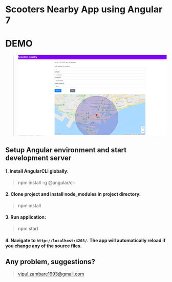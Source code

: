 # Scooters Nearby App using Angular 7


# DEMO
> ![](demo.png) 


## Setup Angular environment and start development server

#### 1. Install AngularCLI globally:
> npm install -g @angular/cli
   
#### 2. Clone project and install node_modules in project directory:
> npm install
  
#### 3. Run application:  
> npm start
  
#### 4. Navigate to `http://localhost:4203/`. The app will automatically reload if you change any of the source files.


## Any problem, suggestions?
   > vipul.zambare1993@gmail.com
